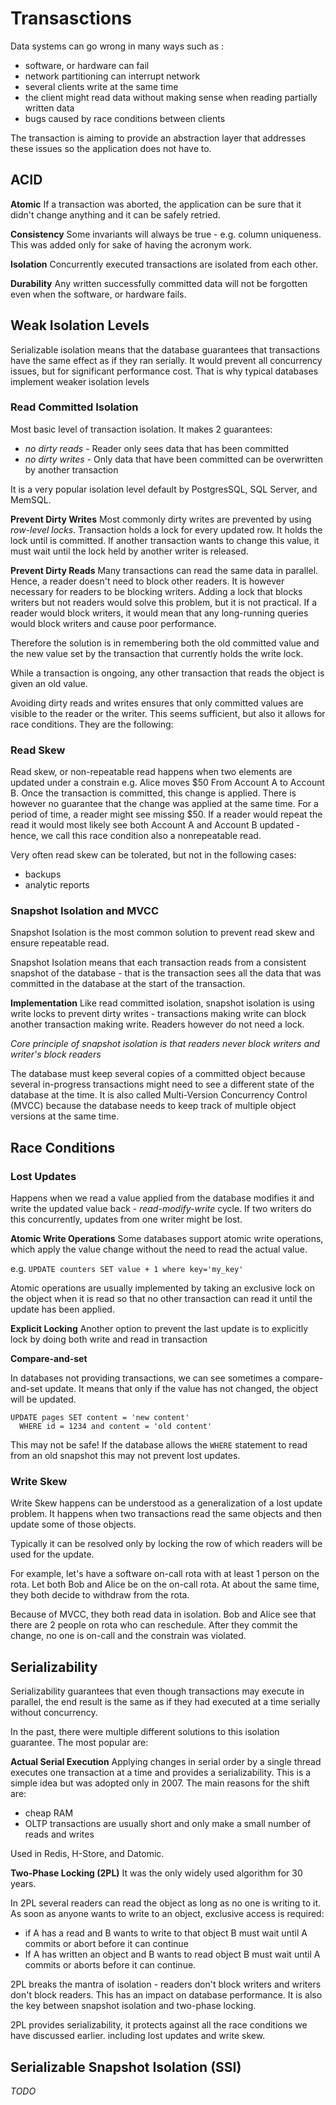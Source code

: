 # Transasctions
Data systems can go wrong in many ways such as :
- software, or hardware can fail
- network partitioning can interrupt network
- several clients write at the same time
- the client might read data without making sense when reading partially written data
- bugs caused by race conditions between clients

The transaction is aiming to provide an abstraction layer that addresses these issues so the application does not have to.

## ACID
**Atomic**
If a transaction was aborted, the application can be sure that it didn't change anything and it can be safely retried.

**Consistency**
Some invariants will always be true - e.g. column uniqueness. This was added only for sake of having the acronym work.

**Isolation**
Concurrently executed transactions are isolated from each other.

**Durability**
Any written successfully committed data will not be forgotten even when the software, or hardware fails.

## Weak Isolation Levels
Serializable isolation means that the database guarantees that transactions have the same effect as if they ran serially. It would prevent all concurrency issues, but for significant performance cost.
That is why typical databases implement weaker isolation levels

### Read Committed Isolation
Most basic level of transaction isolation. It makes 2 guarantees:
- *no dirty reads* - Reader only sees data that has been committed
- *no dirty writes* - Only data that have been committed can be overwritten by another transaction

It is a very popular isolation level default by PostgresSQL, SQL Server, and MemSQL.

**Prevent Dirty Writes**
Most commonly dirty writes are prevented by using *row-level locks*. Transaction holds a lock for every updated row. It holds the lock until is committed. If another transaction wants to change this value, it must wait until the lock held by another writer is released.

**Prevent Dirty Reads**
Many transactions can read the same data in parallel. Hence, a reader doesn't need to block other readers. It is however necessary for readers to be blocking writers. Adding a lock that blocks writers but not readers would solve this problem, but it is not practical.
If a reader would block writers, it would mean that any long-running queries would block writers and cause poor performance.

Therefore the solution is in remembering both the old committed value and the new value set by the transaction that currently holds the write lock.

While a transaction is ongoing, any other transaction that reads the object is given an old value.

Avoiding dirty reads and writes ensures that only committed values are visible to the reader or the writer. This seems sufficient, but also it allows for race conditions. They are the following:

### Read Skew
Read skew, or non-repeatable read happens when two elements are updated under a constrain e.g. Alice moves $50 From Account A to Account B. Once the transaction is committed, this change is applied. There is however no guarantee that the change was applied at the same time. For a period of time, a reader might see missing $50. If a reader would repeat the read it would most likely see both Account A and Account B updated - hence, we call this race condition also a nonrepeatable read.

Very often read skew can be tolerated, but not in the following cases:
- backups
- analytic reports

### Snapshot Isolation and MVCC

Snapshot Isolation is the most common solution to prevent read skew and ensure repeatable read.

Snapshot Isolation means that each transaction reads from a consistent snapshot of the database - that is the transaction sees all the data that was committed in the database at the start of the transaction. 

**Implementation**
Like read committed isolation, snapshot isolation is using write locks to prevent dirty writes - transactions making write can block another transaction making write. Readers however do not need a lock.

*Core principle of snapshot isolation is that readers never block writers and writer's block readers*

The database must keep several copies of a committed object because several in-progress transactions might need to see a different state of the database at the time. It is also called Multi-Version Concurrency Control (MVCC) because the database needs to keep track of multiple object versions at the same time.

## Race Conditions

### Lost Updates
Happens when we read a value applied from the database modifies it and write the updated value back  - *read-modify-write* cycle.
If two writers do this concurrently, updates from one writer might be lost. 

**Atomic Write Operations**
Some databases support atomic write operations, which apply the value change without the need to read the actual value.

e.g.
`UPDATE counters SET value + 1 where key='my_key'`

Atomic operations are usually implemented by taking an exclusive lock on the object when it is read so that no other transaction can read it until the update has been applied.

**Explicit Locking**
Another option to prevent the last update is to explicitly lock by doing both write and read in transaction

**Compare-and-set**

In databases not providing transactions, we can see sometimes a compare-and-set update. It means that only if the value has not changed, the object will be updated.

```
UPDATE pages SET content = 'new content'
  WHERE id = 1234 and content = 'old content'
```

This may not be safe! If the database allows the `WHERE` statement to read from an old snapshot this may not prevent lost updates.

### Write Skew
Write Skew happens can be understood as a generalization of a lost update problem. 
It happens when two transactions read the same objects and then update some of those objects.

Typically it can be resolved only by locking the row of which readers will be used for the update.

For example, let's have a software on-call rota with at least 1 person on the rota. Let both Bob and Alice be on the on-call rota.
At about the same time, they both decide to withdraw from the rota.

Because of MVCC, they both read data in isolation. Bob and Alice see that there are 2 people on rota who can reschedule. After they commit the change, no one is on-call and the constrain was violated.


## Serializability
Serializability guarantees that even though transactions may execute in parallel, the end result is the same as if they had executed at a time serially without concurrency.

In the past, there were multiple different solutions to this isolation guarantee. The most popular are:

**Actual Serial Execution**
Applying changes in serial order by a single thread executes one transaction at a time and provides a serializability. This is a simple idea but was adopted only in 2007. The main reasons for the shift are:
- cheap RAM
- OLTP transactions are usually short and only make a small number of reads and writes

Used in Redis, H-Store, and Datomic.

**Two-Phase Locking (2PL)**
It was the only widely used algorithm for 30 years.

In 2PL several readers can read the object as long as no one is writing to it. As soon as anyone wants to write to an object, exclusive access is required:

- if A has a read and B wants to write to that object B must wait until A commits or abort before it can continue
- If A has written an object and B wants to read object B must wait until A commits or aborts before it can continue.

2PL breaks the mantra of isolation - readers don't block writers and writers don't block readers. This has an impact on database performance. It is also the key between snapshot isolation and two-phase locking.

2PL provides serializability, it protects against all the race conditions we have discussed earlier. including lost updates and write skew.

## Serializable Snapshot Isolation (SSI)
*TODO*